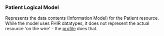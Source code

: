 <!-- StructureDefinition-NrPatientLM-intro.md {% comment %}
*****************************************************************************************
*                            WARNING: DO NOT EDIT THIS FILE                             *
*                                                                                       *
* This file is generated by SUSHI. Any edits you make to this file will be overwritten. *
*                                                                                       *
* To change the contents of this file, edit the original source file at:                *
* ig-data/input/pagecontent/StructureDefinition-NrPatientLM-intro.md                    *
*****************************************************************************************
{% endcomment %} -->
### Patient Logical Model

Represents the data contents (Information Model) for the Patient resource. While the model uses FHIR datatypes, it does not represent the actual resource 'on the wire' - the [profile](StructureDefinition-HaPatient.html) does that. 


